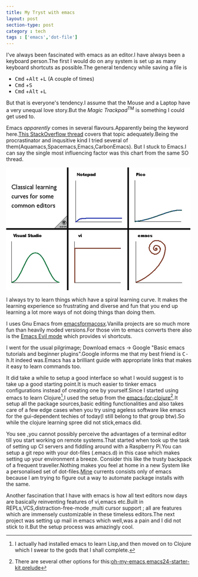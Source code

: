 ```yaml
---
title: My Tryst with emacs
layout: post
section-type: post
category : tech
tags : ['emacs','dot-file']
---
```


I've always been fascinated with emacs as an editor.I have always been a
keyboard person.The first I would do on any system is set up as many
keyboard shortcuts as possible.The general tendency while saving a file is 

 -	<kbd>Cmd</kbd> +<kbd>Alt</kbd> +<kbd>L</kbd> (A couple of times)
 -  <kbd>Cmd</kbd> +<kbd>S</kbd>
 -  <kbd>Cmd</kbd> +<kbd>Alt</kbd> +<kbd>L</kbd> 

But that is everyone's tendency.I assume that the Mouse and a Laptop
have a very unequal love story.But the _Magic Trackpad_<sup>TM</sup>
is something I could get used to.


Emacs _apparently_ comes in several flavours.Apparently being the
keyword here.[This StackOverflow thread][1] covers that topic
adequately.Being the procrastinator and inqusitive kind I
tried several of them(Aquamacs,Spacemacs,Emacs,CarbonEmacs).
But I stuck to Emacs.I can say the single most influencing
factor was this chart from the same SO thread.

![TextEditorChart](/img/posts/text_editor_charts.jpg)

I always try to learn things which have a spiral learning curve.
It makes the learning experience so frustrating and diverse and fun
that you end up learning a lot more ways of not doing things than doing them.

I uses Gnu Emacs from [emacsformacosx][2].Vanilla projects are so much more fun
 than heavily moded versions.For those vim to emacs converts there also is the
 [Emacs Evil mode][3] which provides vi shortcuts.

I went for the usual pilgrimage; Download emacs -> Google "Basic emacs tutorials
and beginner plugins".Google informs me that my best friend is <kbd>C-h</kbd>.It
indeed was.Emacs has a brilliant guide with appropriate links that makes it easy
to learn commands too.

It did take a while to setup a good interface so what I would suggest is to take
up a good starting point.It is much easier to tinker emacs configurations
instead of creating one by yourself.Since I started using emacs to learn
Clojure[^1],I used the setup from the [emacs-for-clojure][4][^2].It setup all the
package sources,basic editing functionalities and also takes care of a few edge
cases when you try using ageless software like emacs for the  gui-dependent
techies of today(I still belong to that group btw).So while the clojure learning
spree did not stick,emacs did.

You see ,you cannot possibly perceive the advantages of a terminal editor till
you start working on remote systems.That started when took up the task of
setting up CI servers and fiddling around with a Raspberry Pi.You can setup a
git repo with your dot-files (.emacs.d) in this case which makes setting up your
environment a breeze. Consider this like the trusty backpack of a frequent
traveller.Nothing makes you feel at home in a new System like a personalised
 set of dot-files.[Mine][5] currents consists only of emacs because I am trying
 to figure out a way to automate package installs with the same.
 
 Another fascination that I have with emacs is how all text editors now days are
 basically reinventing features of vi,emacs etc.Built in
 REPLs,VCS,distraction-free-mode ,multi cursor support ; all are features which
 are immensely customizable in these timeless editors.The next project was
 setting up mail in emacs which well,was a pain and I did not stick to it.But
 the setup process was amazingly cool.


[1]:http://stackoverflow.com/questions/1430164/differences-between-emacs-and-vim
[2]:https://emacsformacosx.com/
[3]:https://www.emacswiki.org/emacs/Evil
[4]:https://github.com/flyingmachine/emacs-for-clojure
[5]:https://github.com/droidekas/dot-files
[6]:https://github.com/xiaohanyu/oh-my-emacs
[7]:https://github.com/eschulte/emacs24-starter-kit
[8]:https://github.com/bbatsov/prelude

[^1]:I actually had installed emacs to learn Lisp,and then moved on to Clojure which I swear to the gods that I shall complete.
[^2]:There are several other options for this:[oh-my-emacs][6],[emacs24-starter-kit][7],[prelude][8]
